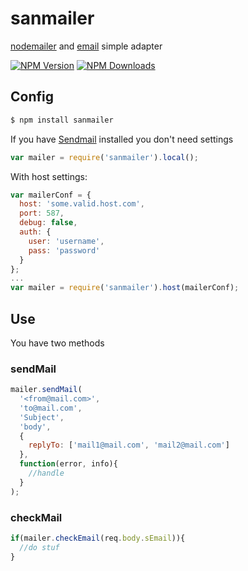 # sanmailer
[nodemailer](https://www.npmjs.com/package/nodemailer) and [email](https://www.npmjs.com/package/email) simple adapter

  [![NPM Version][npm-image]][npm-url]
  [![NPM Downloads][downloads-image]][downloads-url]

## Config
~~~bash
$ npm install sanmailer 
~~~
If you have [Sendmail](http://www.sendmail.com/sm/open_source/) installed you don't need settings
~~~js
var mailer = require('sanmailer').local();
~~~

With host settings:
~~~js
var mailerConf = {
  host: 'some.valid.host.com',
  port: 587,
  debug: false,
  auth: {
    user: 'username',
    pass: 'password'
  }  
};
...
var mailer = require('sanmailer').host(mailerConf);
~~~

## Use
You have two methods

### sendMail
~~~js
mailer.sendMail(
  '<from@mail.com>',
  'to@mail.com',
  'Subject',
  'body',
  {
    replyTo: ['mail1@mail.com', 'mail2@mail.com']
  },
  function(error, info){
    //handle
  }
);
~~~

### checkMail
~~~js
if(mailer.checkEmail(req.body.sEmail)){
  //do stuf  
}
~~~

[npm-image]: https://img.shields.io/npm/v/sanmailer.svg
[npm-url]: https://npmjs.org/package/sanmailer
[downloads-image]: https://img.shields.io/npm/dm/sanmailer.svg
[downloads-url]: https://npmjs.org/package/sanmailer
